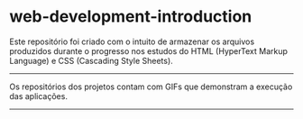 # web-development-introduction
Este repositório foi criado com o intuito de armazenar os arquivos produzidos durante o progresso nos estudos do HTML (HyperText Markup Language) e CSS (Cascading Style Sheets).
<hr/>
Os repositórios dos projetos contam com GIFs que demonstram a execução das aplicações.
<hr/>
